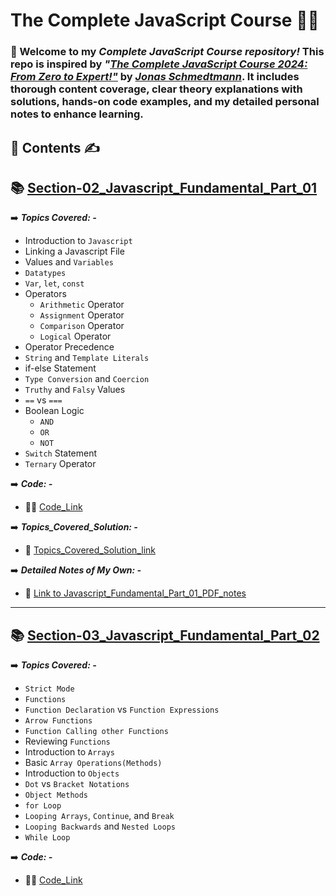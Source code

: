 # **The Complete JavaScript Course 👨‍💻**

### 👋 Welcome to my ***Complete JavaScript Course repository!*** This repo is inspired by ***"[The Complete JavaScript Course 2024: From Zero to Expert!"](https://www.udemy.com/course/the-complete-javascript-course/)*** by ***[Jonas Schmedtmann](https://x.com/jonasschmedtman)***. It includes thorough content coverage, clear theory explanations with solutions, hands-on code examples, and my detailed personal notes to enhance learning.

 ##  📂 **Contents** ✍️

## 📚 [Section-02_Javascript_Fundamental_Part_01](./Section-02-Javascript_Fundamental_Part_01)

 ➡️  ***Topics Covered: -***
 - Introduction to `Javascript`
 - Linking a Javascript File
 - Values and `Variables`
 - `Datatypes`
 - `Var`, `let`, `const`
 - Operators
   - `Arithmetic` Operator
   - `Assignment` Operator
   - `Comparison` Operator
   - `Logical` Operator
 - Operator Precedence
 - `String` and `Template Literals`
 - if-else Statement
 - `Type Conversion` and `Coercion`
 - `Truthy` and `Falsy` Values
 - `==` vs `===`
 - Boolean Logic
   - `AND`
   - `OR`
   - `NOT`
- `Switch` Statement
- `Ternary` Operator

➡️ ***Code: -***
  - 👨‍💻 [Code_Link](./Section-02-Javascript_Fundamental_Part_01/Code)

➡️ ***Topics_Covered_Solution: -***
 - 📘 [Topics_Covered_Solution_link](Section-02-Javascript_Fundamental_Part_01/Theory/Topics_Covered_Solution.md)

➡️ ***Detailed Notes of My Own: -***
- 📘 [Link to Javascript_Fundamental_Part_01_PDF_notes](./Section-02-Javascript_Fundamental_Part_01/Theory/Improved_Javscript_Fundamentals–_Part_1_Notes.pdf)
- ---

## 📚 [Section-03_Javascript_Fundamental_Part_02](./Section-03-Javascript_Fundamental_Part_02/Code)

➡️  ***Topics Covered: -***

- `Strict Mode`
- `Functions`
- `Function Declaration` vs `Function Expressions`
- `Arrow Functions`
- `Function Calling other Functions`
- Reviewing `Functions`
- Introduction to `Arrays`
- Basic `Array Operations(Methods)`
- Introduction to `Objects`
- `Dot` vs `Bracket Notations`
- `Object Methods`
- `for Loop`
- `Looping Arrays`, `Continue`, and `Break`
- `Looping Backwards` and `Nested Loops`
- `While Loop`
  
➡️ ***Code: -***
  - 👨‍💻 [Code_Link](./Section-03-Javascript_Fundamental_Part_02/Code)
